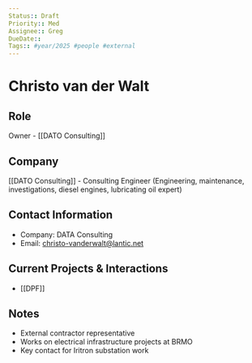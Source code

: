 ```yaml
---
Status:: Draft
Priority:: Med
Assignee:: Greg
DueDate::
Tags:: #year/2025 #people #external
---
```


# Christo van der Walt

## Role
Owner - [[DATO Consulting]]

## Company
[[DATO Consulting]] - Consulting Engineer (Engineering, maintenance, investigations, diesel engines, lubricating oil expert)

## Contact Information
- Company: DATA Consulting
- Email: christo-vanderwalt@lantic.net

## Current Projects & Interactions
- [[DPF]]

## Notes
- External contractor representative
- Works on electrical infrastructure projects at BRMO
- Key contact for Iritron substation work
